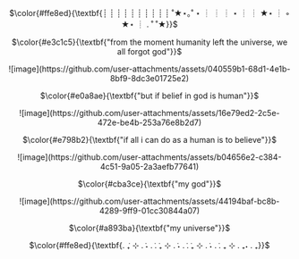 <!-- skibidi -->
<p align="center">
$\color{#ffe8ed}{\textbf{┊         ┊       ┊   ┊    ┊        ┊
┊         ┊       ┊   ┊   ˚★⋆｡˚  ⋆
┊         ┊       ┊   ⋆
┊         ┊       ★⋆
┊ ◦
★⋆      ┊ .  ˚
           ˚★}}$
           
<p align="center">
$\color{#e3c1c5}{\textbf{"from the moment humanity left the universe, we all forgot god"}}$

<p align="center">
![image](https://github.com/user-attachments/assets/040559b1-68d1-4e1b-8bf9-8dc3e01725e2)

<p align="center">
$\color{#e0a8ae}{\textbf{"but if belief in god is human"}}$

<p align="center">
![image](https://github.com/user-attachments/assets/16e79ed2-2c5e-472e-be4b-253a76e8b2d7)

<p align="center">
$\color{#e798b2}{\textbf{"if all i can do as a human is to believe"}}$

<p align="center">
![image](https://github.com/user-attachments/assets/b04656e2-c384-4c51-9a05-2a3aefb77641)

<p align="center">
$\color{#cba3ce}{\textbf{"my god"}}$

<p align="center">
![image](https://github.com/user-attachments/assets/44194baf-bc8b-4289-9ff9-01cc30844a07)

<p align="center">
$\color{#a893ba}{\textbf{"my universe"}}$

<p align="center">
$\color{#ffe8ed}{\textbf{. ݁₊ ⊹ . ݁˖ . ݁. ݁₊ ⊹ . ݁˖ . ݁. ݁₊ ⊹ . ݁˖ . ݁. ₊ ⊹ . ₊˖ . ₊}}$



<!-- end -->

